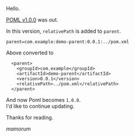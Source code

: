 Hello.

[POML v1.0.0](https://github.com/mamorum/poml/releases/tag/v1.0.0) was out.

In this version, `relativePath` is added to `parent`.

```
parent=com.example:demo-parent:0.0.1:../pom.xml
```

Above converted to 

```
  <parent>
    <groupId>com.example</groupId>
    <artifactId>demo-parent</artifactId>
    <version>0.0.1</version>
    <relativePath>../pom.xml</relativePath>
  </parent>
```

And now Poml becomes `1.0.0`.  
I'd like to continue updating.

Thanks for reading.

_mamorum_